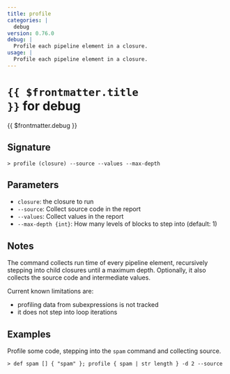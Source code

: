 ```yaml
---
title: profile
categories: |
  debug
version: 0.76.0
debug: |
  Profile each pipeline element in a closure.
usage: |
  Profile each pipeline element in a closure.
---
```


# <code>{{ $frontmatter.title }}</code> for debug

<div class='command-title'>{{ $frontmatter.debug }}</div>

## Signature

```> profile (closure) --source --values --max-depth```

## Parameters

 -  `closure`: the closure to run
 -  `--source`: Collect source code in the report
 -  `--values`: Collect values in the report
 -  `--max-depth {int}`: How many levels of blocks to step into (default: 1)

## Notes
The command collects run time of every pipeline element, recursively stepping into child closures
until a maximum depth. Optionally, it also collects the source code and intermediate values.

Current known limitations are:
* profiling data from subexpressions is not tracked
* it does not step into loop iterations
## Examples

Profile some code, stepping into the `spam` command and collecting source.
```shell
> def spam [] { "spam" }; profile { spam | str length } -d 2 --source
```

